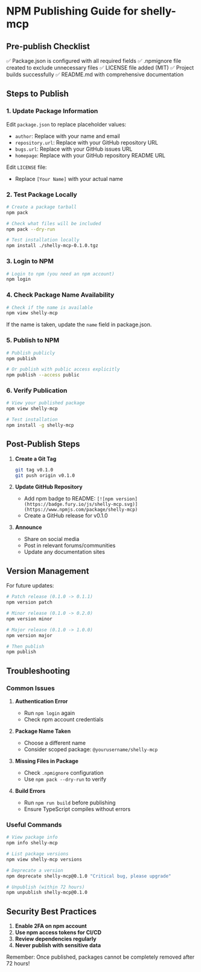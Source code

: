 # NPM Publishing Guide for shelly-mcp

## Pre-publish Checklist

✅ Package.json is configured with all required fields
✅ .npmignore file created to exclude unnecessary files
✅ LICENSE file added (MIT)
✅ Project builds successfully
✅ README.md with comprehensive documentation

## Steps to Publish

### 1. Update Package Information

Edit `package.json` to replace placeholder values:
- `author`: Replace with your name and email
- `repository.url`: Replace with your GitHub repository URL
- `bugs.url`: Replace with your GitHub issues URL
- `homepage`: Replace with your GitHub repository README URL

Edit `LICENSE` file:
- Replace `[Your Name]` with your actual name

### 2. Test Package Locally

```bash
# Create a package tarball
npm pack

# Check what files will be included
npm pack --dry-run

# Test installation locally
npm install ./shelly-mcp-0.1.0.tgz
```

### 3. Login to NPM

```bash
# Login to npm (you need an npm account)
npm login
```

### 4. Check Package Name Availability

```bash
# Check if the name is available
npm view shelly-mcp
```

If the name is taken, update the `name` field in package.json.

### 5. Publish to NPM

```bash
# Publish publicly
npm publish

# Or publish with public access explicitly
npm publish --access public
```

### 6. Verify Publication

```bash
# View your published package
npm view shelly-mcp

# Test installation
npm install -g shelly-mcp
```

## Post-Publish Steps

1. **Create a Git Tag**
   ```bash
   git tag v0.1.0
   git push origin v0.1.0
   ```

2. **Update GitHub Repository**
   - Add npm badge to README: `[![npm version](https://badge.fury.io/js/shelly-mcp.svg)](https://www.npmjs.com/package/shelly-mcp)`
   - Create a GitHub release for v0.1.0

3. **Announce**
   - Share on social media
   - Post in relevant forums/communities
   - Update any documentation sites

## Version Management

For future updates:

```bash
# Patch release (0.1.0 -> 0.1.1)
npm version patch

# Minor release (0.1.0 -> 0.2.0)
npm version minor

# Major release (0.1.0 -> 1.0.0)
npm version major

# Then publish
npm publish
```

## Troubleshooting

### Common Issues

1. **Authentication Error**
   - Run `npm login` again
   - Check npm account credentials

2. **Package Name Taken**
   - Choose a different name
   - Consider scoped package: `@yourusername/shelly-mcp`

3. **Missing Files in Package**
   - Check `.npmignore` configuration
   - Use `npm pack --dry-run` to verify

4. **Build Errors**
   - Run `npm run build` before publishing
   - Ensure TypeScript compiles without errors

### Useful Commands

```bash
# View package info
npm info shelly-mcp

# List package versions
npm view shelly-mcp versions

# Deprecate a version
npm deprecate shelly-mcp@0.1.0 "Critical bug, please upgrade"

# Unpublish (within 72 hours)
npm unpublish shelly-mcp@0.1.0
```

## Security Best Practices

1. **Enable 2FA on npm account**
2. **Use npm access tokens for CI/CD**
3. **Review dependencies regularly**
4. **Never publish with sensitive data**

Remember: Once published, packages cannot be completely removed after 72 hours!